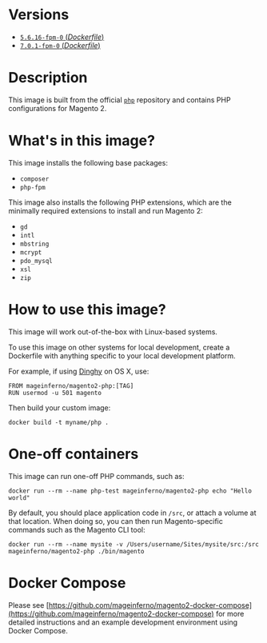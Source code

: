 # Versions

- [`5.6.16-fpm-0` (_Dockerfile_)](https://github.com/mageinferno/docker-magento2-php/tree/5.6.16-fpm-0/Dockerfile)
- [`7.0.1-fpm-0` (_Dockerfile_)](https://github.com/mageinferno/docker-magento2-php/tree/7.0.1-fpm-0/Dockerfile)

# Description

This image is built from the official [`php`](https://hub.docker.com/_/php/) repository and contains PHP configurations for Magento 2.

# What's in this image?

This image installs the following base packages:

- `composer`
- `php-fpm`

This image also installs the following PHP extensions, which are the minimally required extensions to install and run Magento 2:

- `gd`
- `intl`
- `mbstring`
- `mcrypt`
- `pdo_mysql`
- `xsl`
- `zip`

# How to use this image?

This image will work out-of-the-box with Linux-based systems.

To use this image on other systems for local development, create a Dockerfile with anything specific to your local development platform.

For example, if using [Dinghy](https://github.com/codekitchen/dinghy) on OS X, use:

```
FROM mageinferno/magento2-php:[TAG]
RUN usermod -u 501 magento
```

Then build your custom image:

```
docker build -t myname/php .
```

# One-off containers

This image can run one-off PHP commands, such as:

`docker run --rm --name php-test mageinferno/magento2-php echo "Hello world"`

By default, you should place application code in `/src`, or attach a volume at that location. When doing so, you can then run Magento-specific commands such as the Magento CLI tool:

`docker run --rm --name mysite -v /Users/username/Sites/mysite/src:/src mageinferno/magento2-php ./bin/magento`

# Docker Compose

Please see [https://github.com/mageinferno/magento2-docker-compose](https://github.com/mageinferno/magento2-docker-compose) for more detailed instructions and an example development environment using Docker Compose.
